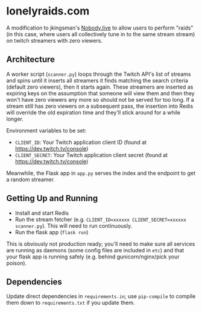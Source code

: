 # lonelyraids.com

A modification to jkingsman's [Nobody.live](https://github.com/jkingsman/Nobody.live) to allow users to perform "raids" (in this case, where users all collectively tune in to the same stream stream) on twitch streamers with zero viewers.

## Architecture

A worker script (`scanner.py`) loops through the Twitch API's list of streams and spins until it inserts all streamers it finds matching the search criteria (default zero viewers), then it starts again. These streamers are inserted as expiring keys on the assumption that someone will view them and then they won't have zero viewers any more so should not be served for too long. If a stream still has zero viewers on a subsequent pass, the insertion into Redis will override the old expiration time and they'll stick around for a while longer.

Environment variables to be set:

* `CLIENT_ID`: Your Twitch application client ID (found at https://dev.twitch.tv/console)
* `CLIENT_SECRET`: Your Twitch application client secret (found at https://dev.twitch.tv/console)

Meanwhile, the Flask app in `app.py` serves the index and the endpoint to get a random streamer. 

## Getting Up and Running

* Install and start Redis
* Run the stream fetcher (e.g. `CLIENT_ID=xxxxxx CLIENT_SECRET=xxxxxx scanner.py`). This will need to run continuously.
* Run the flask app (`flask run`)

This is obviously not production ready; you'll need to make sure all services are running as daemons (some config files are included in `etc`) and that your flask app is running safely (e.g. behind gunicorn/nginx/pick your poison).

## Dependencies

Update direct dependencies in `requirements.in`; use `pip-compile` to compile them down to `requirements.txt` if you update them.
